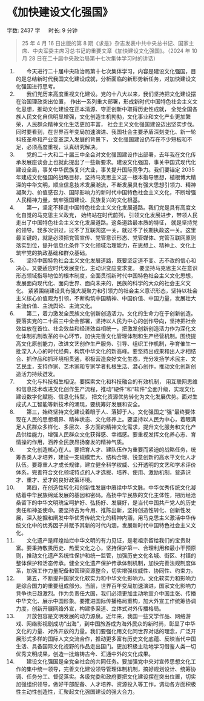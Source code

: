 # 《加快建设文化强国》[](https://sakib.local/政治理论/求是/加快建设文化强国.html#《加快建设文化强国》)

 字数: 2437 字   时长: 9 分钟

> 25 年 4 月 16 日出版的第 8 期《求是》杂志发表中共中央总书记、国家主席、中央军委主席习总书记的重要文章《加快建设文化强国》。（2024 年 10 月 28 日在二十届中央政治局第十七次集体学习时的讲话）

1.   今天进行二十届中央政治局第十七次集体学习，内容是建设文化强国，目的是总结新时代我国文化建设成就，分析面临的新形势新任务，对加快建设文化强国进行思考。
2.   我们党历来高度重视文化建设。党的十八大以来，我们坚持把文化建设摆在治国理政突出位置， 作出一系列重大部署，形成新时代中国特色社会主义文化思想，推动文化建设在正本清源、守正创新中取得历史性成就， 全党全国各族人民文化自信明显增强，文化创造生机勃勃，文化事业和文化产业更加繁荣，人民群众精神文化生活更加丰富， 社会主义文化强国建设迈出坚实步伐。同时要看到，在世界百年变局加速演进、我国社会主要矛盾深刻变化、新一轮科技革命和产业变革深入发展的背景下， 文化强国建设仍存在不少短板和不足，必须高度重视，认真研究解决。
3.   党的二十大和二十届三中全会对文化强国建设作出部署，去年我在文化传承发展座谈会上也就此提出了一些新要求。建设文化强国，事关中国式现代化建设全局，事关中华民族复兴大业，事关提升国际竞争力。我们要锚定 2035 年建成文化强国的战略目标，坚持马克思主义这一根本指导思想，植根博大精深的中华文明，顺应信息技术发展潮流，不断发展具有强大思想引领力、精神凝聚力、价值感召力、国际影响力的新时代中国特色社会主义文化，不断增强人民精神力量，筑牢强国建设、民族复兴的文化根基。
4.   第一，坚定不移走中国特色社会主义文化发展道路。我们党是具有高度文化自觉的马克思主义政党， 始终站在时代前列，引领文化发展进步，带领人民走出了中国特色社会主义文化发展道路。这条道路最本质的特征， 就是坚持党的领导。我多次讲过，过不了互联网这一关，就过不了长期执政这一关。这里最关键的，就是必须把党管宣传、党管意识形态、党管媒体、党管互联网原则落实到位，提升信息化条件下文化领域治理能力，在思想上、精神上、文化上筑牢党的执政基础和群众基础。
5.   坚持中国特色社会主义文化发展道路，既要坚定道不变、志不改的信心和决心，又要适应时代发展变化，主动识变应变求变。 要坚持马克思主义在意识形态领域指导地位的根本制度，全面贯彻新时代中国特色社会主义文化思想，发展面向现代化、面向世界、面向未来的，民族的科学的大众的社会主义文化。 紧紧围绕建设具有强大凝聚力和引领力的社会主义意识形态，坚持以社会主义核心价值观为引领，不断构筑中国精神、中国价值、中国力量，发展壮大主流价值、主流舆论、主流文化。
6.   第二，着力激发全民族文化创新创造活力。文化的生命力在于创新创造。要落实党的二十届三中全会部署，坚持以人民为中心的创作导向，坚持把社会效益放在首位、社会效益和经济效益相统一，把激发创新创造活力作为深化文化体制机制改革的中心环节，加快完善文化管理体制和生产经营机制。围绕提高文化原创能力，改进文艺创作生产服务、引导、组织工作机制，孕育催生一批深入人心的时代经典，构筑中华文化的新高峰。要坚持出成果和出人才相结合、抓作品和抓环境相贯通，积极营造良好文化生态，充分发扬学术民主、文艺民主，支持作家、艺术家和专家学者扎根生活、潜心创作，推动文化创新创造活力持续迸发。
7.   文化与科技相生相促。要探索文化和科技融合的有效机制， 用互联网思维和信息技术改进文化创作生产流程，推动“硬件”和“软件”全面升级，实现文化建设数字化赋能、信息化转型， 把文化资源优势转化为文化发展优势。面对生成式人工智能等新技术的涌现，要统筹好发展和安全。
8.   第三，始终坚持文化建设着眼于人、落脚于人。文化强国之“强”最终要体现在人民的思想境界、精神状态、文化修养上。要坚持以人民为中心，着眼满足人民群众多样化、多层次、多方面的精神文化需求，提升文化服务和文化产品供给能力，增强人民群众文化获得感、幸福感。要重视发挥文化养心志、育情操的作用，涵养全民族昂扬奋发的精神气质。
9.   文化创造核心在人。要把育人才、建队伍作为重要而紧迫的战略任务，统筹各类人才培养，建设一支规模宏大、结构合理、锐意创新的高水平文化人才队伍。要尊重人才成长规律，建立健全科学权威、公开透明的文艺和学术评价体系，完善符合文化领域特点的人才选拔、培养、使用、激励机制，营造识才、重才、爱才的良好政策环境。
10.   第四，在创造性转化和创新性发展中赓续中华文脉。中华优秀传统文化凝结着中华民族绵延发展的基因和密码。高扬中华民族的文化主体性，把历经沧桑留下的中华文明瑰宝呵护好、弘扬好、发展好，是当代中国共产党人的历史责任和神圣使命。要坚持古为今用、推陈出新，坚持创造性转化、创新性发展，深入挖掘和阐发中华优秀传统文化的精神内涵，用马克思主义激活中华传统文化中的优秀因子并赋予其新的时代内涵，发展新时代中国特色社会主义文化。
11.   文化遗产是辉煌灿烂中华文明的有力见证，是老祖宗留给我们的宝贵财富。要秉持敬畏历史、热爱文化之心，坚持保护第一、合理利用和最小干预原则，推动文化遗产系统性保护和统一监管，加强历史文化名城、街区、村镇的整体保护和活态传承。健全文化遗产保护传承体制机制，加快完善法规制度体系，加强工作力量配备和管理资源整合，切实增强权威性、协同性、约束力。
12.   第五，不断提升国家文化软实力和中华文化影响力。文化软实力和影响力是综合国力的重要组成部分。当前，世界百年变局加速演进，国家文化影响力竞争也日趋激烈。作为负责任大国，我们必须更加主动地宣介中国主张、传播中华文化、展示中国形象。要推进国际传播格局重构，加大外宣工作统筹协调力度，创新开展网络外宣，构建多渠道、立体式对外传播格局。
13.   开放包容是文明发展的动力源泉。近年来，我国一些文学作品、网络游戏、网络影视剧成功“出海”，到中国旅游成为海外民众的新时尚，彰显了中华文化的力量、对外开放的力量。我们要强化用文化同世界对话的理念，广泛开展形式多样的国际人文交流合作，推动更多富有历史文化底蕴、反映当代中国生活、具备国际文化视野的作品走出国门。更加积极主动地学习借鉴人类一切优秀文明成果，创造一批熔铸古今、汇通中外的文化成果。
14.   建设文化强国是全党全社会的共同任务。要加强党中央对宣传思想文化工作的集中统一领导，完善文化建设领导管理体制机制，搞好规划设计、统筹协调、任务分工、督促落实。各级党委和政府要把文化建设摆在突出位置，切实加强组织领导，做好干部配备、人才培养、资源投入等工作，调动各方面积极性主动性创造性，汇聚起文化强国建设的强大合力。



